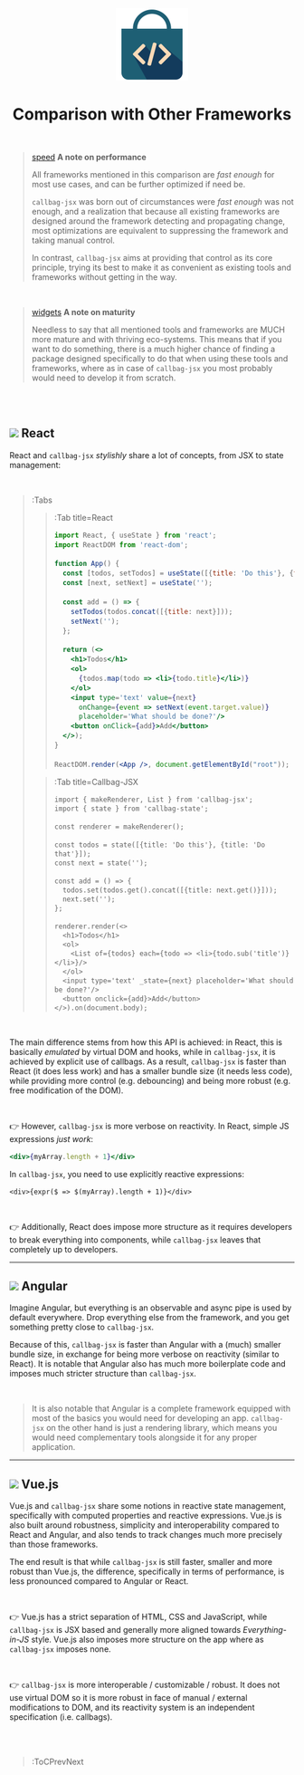 <div align="center">
  <img src="/docs/assets/callbag-jsx.svg" width="128px"/>
  <h1>Comparison with Other Frameworks</h1>
</div>

<br>

> [speed](:Icon (align=-6px)) **A note on performance**
>
> All frameworks mentioned in this comparison are _fast enough_ for most use cases,
> and can be further optimized if need be.
>
> `callbag-jsx` was born out of circumstances were _fast enough_ was not enough, and a realization
> that because all existing frameworks are designed around the framework detecting and propagating
> change, most optimizations are equivalent to suppressing the framework and taking manual
> control.
>
> In contrast, `callbag-jsx` aims at providing that control as its core principle,
> trying its best to make it as convenient as existing tools and frameworks without
> getting in the way.

<br>

> [widgets](:Icon (align=-6px)) **A note on maturity**
>
> Needless to say that all mentioned tools and frameworks are MUCH more mature
> and with thriving eco-systems. This means that if you want to
> do something, there is a much higher chance of finding a package
> designed specifically to do that when using these tools and frameworks, where as in case of `callbag-jsx`
> you most probably would need to develop it from scratch.


<br><br>

## ![](https://reactjs.org/favicon.ico) React

React and `callbag-jsx` _stylishly_ share a lot of concepts, from JSX to state management:

<br>

> :Tabs
> > :Tab title=React
> > ```jsx
> > import React, { useState } from 'react';
> > import ReactDOM from 'react-dom';
> > 
> > function App() {
> >   const [todos, setTodos] = useState([{title: 'Do this'}, {title: 'Do that'}]);
> >   const [next, setNext] = useState('');
> > 
> >   const add = () => {
> >     setTodos(todos.concat([{title: next}]));
> >     setNext('');
> >   };
> > 
> >   return (<>
> >     <h1>Todos</h1>
> >     <ol>
> >       {todos.map(todo => <li>{todo.title}</li>)}
> >     </ol>
> >     <input type='text' value={next}
> >       onChange={event => setNext(event.target.value)} 
> >       placeholder='What should be done?'/>
> >     <button onClick={add}>Add</button>
> >   </>);
> > }
> > 
> > ReactDOM.render(<App />, document.getElementById("root"));
> > ```
>
> > :Tab title=Callbag-JSX
> > ```tsx
> > import { makeRenderer, List } from 'callbag-jsx';
> > import { state } from 'callbag-state';
> > 
> > const renderer = makeRenderer();
> > 
> > const todos = state([{title: 'Do this'}, {title: 'Do that'}]);
> > const next = state('');
> > 
> > const add = () => {
> >   todos.set(todos.get().concat([{title: next.get()}]));
> >   next.set('');
> > };
> > 
> > renderer.render(<>
> >   <h1>Todos</h1>
> >   <ol>
> >     <List of={todos} each={todo => <li>{todo.sub('title')}</li>}/>
> >   </ol>
> >   <input type='text' _state={next} placeholder='What should be done?'/>
> >   <button onclick={add}>Add</button>
> > </>).on(document.body);
> > ```

<br>

The main difference stems from how this API is achieved: in React, this is basically
_emulated_ by virtual DOM and hooks, while in `callbag-jsx`, it is achieved
by explicit use of callbags. As a result, `callbag-jsx` is faster than React (it does less work) 
and has a smaller bundle size (it needs less code),
while providing more control (e.g. debouncing) and being more robust (e.g. free modification of the DOM).

<br>

👉 However, `callbag-jsx` is more verbose on reactivity. In React, simple JS expressions _just work_:
```jsx
<div>{myArray.length + 1}</div>
```
In `callbag-jsx`, you need to use explicitly reactive expressions:
```tsx
<div>{expr($ => $(myArray).length + 1)}</div>
```

<br>

👉 Additionally, React does impose more structure as it requires developers to break everything into
components, while `callbag-jsx` leaves that completely up to developers.

---

## ![](https://angular.io/assets/images/favicons/favicon.ico) Angular

Imagine Angular, but everything is an observable and async pipe is used by default everywhere.
Drop everything else from the framework, and you get something pretty close to `callbag-jsx`.

Because of this, `callbag-jsx` is faster than Angular with a (much) smaller bundle size,
in exchange for being more verbose on reactivity (similar to React).
It is notable that Angular also has much more boilerplate code
and imposes much stricter structure than `callbag-jsx`.

<br>

> It is also notable that Angular is a complete framework equipped with most of the basics you would need
> for developing an app. `callbag-jsx` on the other hand is just a rendering library, which means
> you would need complementary tools alongside it for any proper application.

---

## ![](https://vuejs.org/images/logo.png) Vue.js

Vue.js and `callbag-jsx` share some notions in reactive state management, specifically with computed
properties and reactive expressions. Vue.js is also built around robustness, simplicity and interoperability
compared to React and Angular, and also tends to track changes much more precisely
than those frameworks.

The end result is that while `callbag-jsx` is still faster, smaller and more robust than Vue.js, the
difference, specifically in terms of performance, is less pronounced compared to Angular or React.

<br>

👉 Vue.js has a strict separation of HTML, CSS and JavaScript, while `callbag-jsx` is JSX based
and generally more aligned towards _Everything-in-JS_ style. Vue.js also imposes more structure on
the app where as `callbag-jsx` imposes none.

<br>

👉 `callbag-jsx` is more interoperable / customizable / robust. It does not use virtual DOM so
it is more robust in face of manual / external modifications to DOM, and its reactivity system
is an independent specification (i.e. callbags).


<br><br>

> :ToCPrevNext